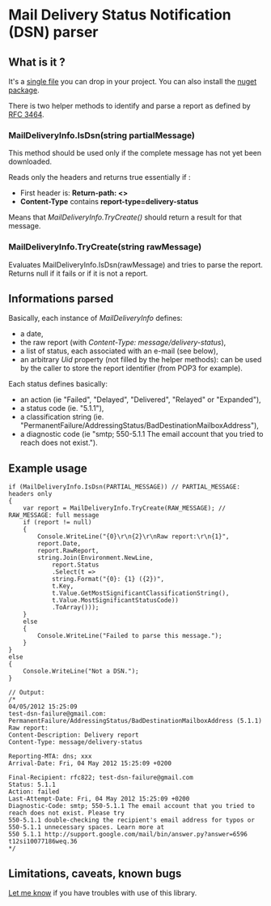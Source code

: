# Mail Delivery Status Notification (DSN) parser

## What is it ?

It's a [single file](https://github.com/eric-b/DSN-Parser/blob/master/DSNParser/MailDeliveryInfo.cs) you can drop in your project. You can also install the [nuget package](http://nuget.org/packages/DSNParser).

There is two helper methods to identify and parse a report as defined by [RFC 3464](http://tools.ietf.org/html/rfc3464).

### MailDeliveryInfo.IsDsn(string partialMessage)

This method should be used only if the complete message has not yet been downloaded.

Reads only the headers and returns true essentially if :

* First header is: **Return-path: <>**
* **Content-Type** contains **report-type=delivery-status**

Means that *MailDeliveryInfo.TryCreate()* should return a result for that message.

### MailDeliveryInfo.TryCreate(string rawMessage)

Evaluates MailDeliveryInfo.IsDsn(rawMessage) and tries to parse the report. Returns null if it fails or if it is not a report.

## Informations parsed

Basically, each instance of *MailDeliveryInfo* defines:

* a date,
* the raw report (with *Content-Type: message/delivery-status*),
* a list of status, each associated with an e-mail (see below),
* an arbitrary *Uid* property (not filled by the helper methods): can be used by the caller to store the report identifier (from POP3 for example).

Each status defines basically:

* an action (ie "Failed", "Delayed", "Delivered", "Relayed" or "Expanded"),
* a status code (ie. "5.1.1"),
* a classification string (ie. "PermanentFailure/AddressingStatus/BadDestinationMailboxAddress"),
* a diagnostic code (ie "smtp; 550-5.1.1 The email account that you tried to reach does not exist.").

## Example usage

	if (MailDeliveryInfo.IsDsn(PARTIAL_MESSAGE)) // PARTIAL_MESSAGE: headers only
	{
		var report = MailDeliveryInfo.TryCreate(RAW_MESSAGE); // RAW_MESSAGE: full message
		if (report != null)
		{
		    Console.WriteLine("{0}\r\n{2}\r\nRaw report:\r\n{1}",
			report.Date,
			report.RawReport,
			string.Join(Environment.NewLine,
			    report.Status
			    .Select(t =>
				string.Format("{0}: {1} ({2})",
				t.Key,
				t.Value.GetMostSignificantClassificationString(),
				t.Value.MostSignificantStatusCode))
			    .ToArray()));
		}
		else
		{
		    Console.WriteLine("Failed to parse this message.");
		}
	}
	else
	{
		Console.WriteLine("Not a DSN.");
	}
	
	// Output:
	/*
	04/05/2012 15:25:09
	test-dsn-failure@gmail.com: PermanentFailure/AddressingStatus/BadDestinationMailboxAddress (5.1.1)
	Raw report:
	Content-Description: Delivery report
	Content-Type: message/delivery-status
	
	Reporting-MTA: dns; xxx
	Arrival-Date: Fri, 04 May 2012 15:25:09 +0200
	
	Final-Recipient: rfc822; test-dsn-failure@gmail.com
	Status: 5.1.1
	Action: failed
	Last-Attempt-Date: Fri, 04 May 2012 15:25:09 +0200
	Diagnostic-Code: smtp; 550-5.1.1 The email account that you tried to reach does not exist. Please try
	550-5.1.1 double-checking the recipient's email address for typos or
	550-5.1.1 unnecessary spaces. Learn more at
	550 5.1.1 http://support.google.com/mail/bin/answer.py?answer=6596 t12si10077186weq.36
	*/
	
## Limitations, caveats, known bugs
[Let me know](https://github.com/eric-b/DSN-Parser/issues) if you have troubles with use of this library.



